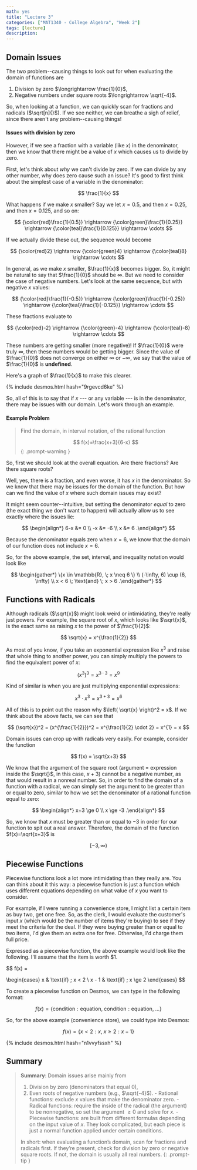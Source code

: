 ```yaml
---
math: yes
title: "Lecture 3"
categories: ["MAT1340 - College Algebra", "Week 2"]
tags: [lecture]
description:
---
```


## Domain Issues

The two problem--causing things to look out for when evaluating the domain of functions are

1. Division by zero $\longrightarrow \frac{1}{0}$,
2. Negative numbers under square roots $\longrightarrow \sqrt{-4}$.

So, when looking at a function, we can quickly scan for fractions and radicals ($\sqrt[n]{}$). If we see neither, we can breathe a sigh of relief, since there aren't any problem--causing things!

#### Issues with division by zero

However, if we see a fraction with a variable (like $x$) in the denominator, then we know that there might be a value of $x$ which causes us to divide by zero.

First, let's think about *why* we can't divide by zero. If we can divide by any other number, why does zero cause such an issue? It's good to first think about the simplest case of a variable in the denominator:

$$
\frac{1}{x}
$$

What happens if we make $x$ smaller? Say we let $x=0.5$, and then $x=0.25$, and then $x=0.125$, and so on:

$$
{\color{red}\frac{1}{0.5}} \rightarrow {\color{green}\frac{1}{0.25}} \rightarrow {\color{teal}\frac{1}{0.125}} \rightarrow \cdots
$$

If we actually divide these out, the sequence would become

$$
{\color{red}2} \rightarrow {\color{green}4} \rightarrow {\color{teal}8} \rightarrow \cdots
$$

In general, as we make $x$ smaller, $\frac{1}{x}$ becomes bigger. So, it might be natural to say that $\frac{1}{0}$ should be $\infty$. But we need to consider the case of negative numbers. Let's look at the same sequence, but with negative $x$ values:

$$
{\color{red}\frac{1}{-0.5}} \rightarrow {\color{green}\frac{1}{-0.25}} \rightarrow {\color{teal}\frac{1}{-0.125}} \rightarrow \cdots
$$

These fractions evaluate to

$$
{\color{red}-2} \rightarrow {\color{green}-4} \rightarrow {\color{teal}-8} \rightarrow \cdots
$$

These numbers are getting smaller (more negative)! If $\frac{1}{0}$ were truly $\infty$, then these numbers would be getting bigger. Since the value of $\frac{1}{0}$ does not converge on either $\infty$ or $-\infty$, we say that the value of $\frac{1}{0}$ is **undefined**.

Here's a graph of $\frac{1}{x}$ to make this clearer.

{% include desmos.html hash="9rgevcd6ke" %}

So, all of this is to say that if $x$ --- or any variable --- is in the denominator, there may be issues with our domain. Let's work through an example.

#### Example Problem

> Find the domain, in interval notation, of the rational function
>
> $$
> f(x)=\frac{x+3}{6-x}
> $$
{: .prompt-warning }

So, first we should look at the overall equation. Are there fractions? Are there square roots?

Well, yes, there is a fraction, and even worse, it has $x$ in the denominator. So we know that there may be issues for the domain of the function. But how can we find the value of $x$ where such domain issues may exist?

It might seem counter--intuitive, but setting the denominator *equal* to zero (the exact thing we don't want to happen) will actually allow us to see exactly where the issues lie:

$$
\begin{align*}
6-x &= 0 \\
-x &= -6 \\
x &= 6
.\end{align*}
$$

Because the denominator equals zero when $x=6$, we know that the domain of our function does not include $x=6$.

So, for the above example, the set, interval, and inequality notation would look like

$$
\begin{gather*}
\{x \in \mathbb{R}, \; x \neq 6 \} \\
(-\infty, 6) \cup (6, \infty) \\
x < 6 \; \text{and} \; x > 6
.\end{gather*}
$$

## Functions with Radicals

Although radicals ($\sqrt{x}$) might look weird or intimidating, they're really just powers. For example, the square root of $x$, which looks like $\sqrt{x}$, is the exact same as raising $x$ to the power of $\frac{1}{2}$:

$$
\sqrt{x} = x^{\frac{1}{2}}
$$

As most of you know, if you take an exponential expression like $x^3$ and raise that whole thing to another power, you can simply multiply the powers to find the equivalent power of $x$:

$$
\left( x^3 \right)^3 = x^{3 \cdot 3} = x^{9}
$$

Kind of similar is when you are just multiplying exponential expressions:

$$
x^3 \cdot x^3 = x^{3+3} = x^{6}
$$

All of this is to point out the reason why $\left( \sqrt{x} \right)^2 = x$. If we think about the above facts, we can see that

$$
(\sqrt{x})^2 = (x^{\frac{1}{2}})^2 = x^{\frac{1}{2} \cdot 2} = x^{1} = x
$$

Domain issues can crop up with radicals very easily. For example, consider the function

$$
f(x) = \sqrt{x+3}
$$

We know that the argument of the square root (argument $=$ expression inside the $\sqrt{}$, in this case, $x+3$) cannot be a negative number, as that would result in a nonreal number. So, in order to find the domain of a function with a radical, we can simply set the argument to be greater than or equal to zero, similar to how we set the denominator of a rational function equal to zero:

$$
\begin{align*}
x+3 \ge 0 \\
x \ge -3
.\end{align*}
$$

So, we know that $x$ must be greater than or equal to $-3$ in order for our function to spit out a real answer. Therefore, the domain of the function $f(x)=\sqrt{x+3}$ is

$$
[-3, \infty)
$$

## Piecewise Functions

Piecewise functions look a lot more intimidating than they really are. You can think about it this way: a piecewise function is just a function which uses different equations depending on what value of $x$ you want to consider.

For example, if I were running a convenience store, I might list a certain item as buy two, get one free. So, as the clerk, I would evaluate the customer's input $x$ (which would be the number of items they're buying) to see if they meet the criteria for the deal. If they were buying greater than or equal to two items, I'd give them an extra one for free. Otherwise, I'd charge them full price.

Expressed as a piecewise function, the above example would look like the following. I'll assume that the item is worth \$1.

$$
f(x) = 

\begin{cases}
x & \text{if} \; x < 2 \\
x - 1 & \text{if} \; x \ge 2
\end{cases}
$$

To create a piecewise function on Desmos, we can type in the following format:

$$
f(x) = \{\text{condition}:\text{equation}, \; \text{condition}:\text{equation}, \; \ldots\}
$$

So, for the above example (convenience store), we could type into Desmos:

$$
f(x) = \{ x < 2:x,\;x \ge 2:x-1 \}
$$

{% include desmos.html hash="n1vvyfssxh" %}

## Summary

> **Summary**: Domain issues arise mainly from
> 1. Division by zero (denominators that equal 0),
> 2. Even roots of negative numbers (e.g., $\sqrt{-4}$).
    - Rational functions: exclude $x$ values that make the denominator zero.
    - Radical functions: require the inside of the radical (the argument) to be nonnegative, so set the argument $\ge 0$ and solve for $x$.
    - Piecewise functions: are built from different formulas depending on the input value of $x$. They look complicated, but each piece is just a normal function applied under certain conditions.
>
> In short: when evaluating a function’s domain, scan for fractions and radicals first.
> If they’re present, check for division by zero or negative square roots. If not, the domain is usually all real numbers.
{: .prompt-tip }
